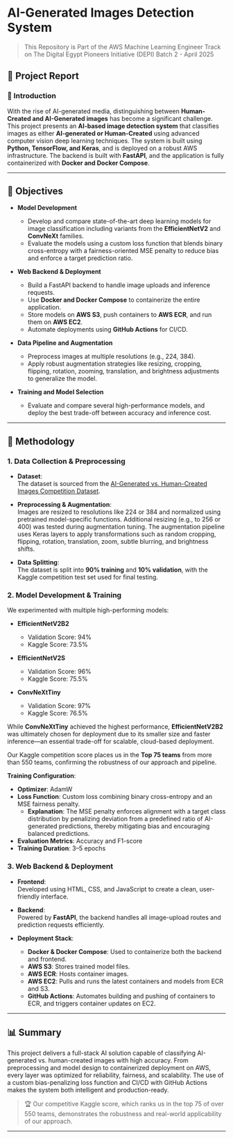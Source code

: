 # AI-Generated Images Detection System

> This Repository is Part of the AWS Machine Learning Engineer Track on The Digital Egypt Pioneers Initiative (DEPI) Batch 2 - April 2025

## 📖 Project Report

### 📌 Introduction

With the rise of AI-generated media, distinguishing between **Human-Created and AI-Generated images** has become a significant challenge. This project presents an **AI-based image detection system** that classifies images as either **AI-generated or Human-Created** using advanced computer vision deep learning techniques. The system is built using **Python, TensorFlow, and Keras**, and is deployed on a robust AWS infrastructure. The backend is built with **FastAPI**, and the application is fully containerized with **Docker and Docker Compose**.

---

## 🎯 Objectives

- **Model Development**

  - Develop and compare state-of-the-art deep learning models for image classification including variants from the **EfficientNetV2** and **ConvNeXt** families.
  - Evaluate the models using a custom loss function that blends binary cross-entropy with a fairness-oriented MSE penalty to reduce bias and enforce a target prediction ratio.

- **Web Backend & Deployment**

  - Build a FastAPI backend to handle image uploads and inference requests.
  - Use **Docker and Docker Compose** to containerize the entire application.
  - Store models on **AWS S3**, push containers to **AWS ECR**, and run them on **AWS EC2**.
  - Automate deployments using **GitHub Actions** for CI/CD.

- **Data Pipeline and Augmentation**

  - Preprocess images at multiple resolutions (e.g., 224, 384).
  - Apply robust augmentation strategies like resizing, cropping, flipping, rotation, zooming, translation, and brightness adjustments to generalize the model.

- **Training and Model Selection**
  - Evaluate and compare several high-performance models, and deploy the best trade-off between accuracy and inference cost.

---

## 🔬 Methodology

### 1. Data Collection & Preprocessing

- **Dataset**:\
  The dataset is sourced from the [AI-Generated vs. Human-Created Images Competition Dataset](https://www.kaggle.com/competitions/detect-ai-vs-human-generated-images).

- **Preprocessing & Augmentation**:\
  Images are resized to resolutions like 224 or 384 and normalized using pretrained model-specific functions. Additional resizing (e.g., to 256 or 400) was tested during augmentation tuning. The augmentation pipeline uses Keras layers to apply transformations such as random cropping, flipping, rotation, translation, zoom, subtle blurring, and brightness shifts.

- **Data Splitting**:\
  The dataset is split into **90% training** and **10% validation**, with the Kaggle competition test set used for final testing.

### 2. Model Development & Training

We experimented with multiple high-performing models:

- **EfficientNetV2B2**

  - Validation Score: 94%
  - Kaggle Score: 73.5%

- **EfficientNetV2S**

  - Validation Score: 96%
  - Kaggle Score: 75.5%

- **ConvNeXtTiny**

  - Validation Score: 97%
  - Kaggle Score: 76.5%

While **ConvNeXtTiny** achieved the highest performance, **EfficientNetV2B2** was ultimately chosen for deployment due to its smaller size and faster inference—an essential trade-off for scalable, cloud-based deployment.

Our Kaggle competition score places us in the **Top 75 teams** from more than 550 teams, confirming the robustness of our approach and pipeline.

**Training Configuration**:

- **Optimizer**: AdamW
- **Loss Function**: Custom loss combining binary cross-entropy and an MSE fairness penalty.
  - **Explanation**: The MSE penalty enforces alignment with a target class distribution by penalizing deviation from a predefined ratio of AI-generated predictions, thereby mitigating bias and encouraging balanced predictions.
- **Evaluation Metrics**: Accuracy and F1-score
- **Training Duration**: 3–5 epochs

### 3. Web Backend & Deployment

- **Frontend**:\
  Developed using HTML, CSS, and JavaScript to create a clean, user-friendly interface.

- **Backend**:\
  Powered by **FastAPI**, the backend handles all image-upload routes and prediction requests efficiently.

- **Deployment Stack**:

  - **Docker & Docker Compose**: Used to containerize both the backend and frontend.
  - **AWS S3**: Stores trained model files.
  - **AWS ECR**: Hosts container images.
  - **AWS EC2**: Pulls and runs the latest containers and models from ECR and S3.
  - **GitHub Actions**: Automates building and pushing of containers to ECR, and triggers container updates on EC2.

---

## 📊 Summary

This project delivers a full-stack AI solution capable of classifying AI-generated vs. human-created images with high accuracy. From preprocessing and model design to containerized deployment on AWS, every layer was optimized for reliability, fairness, and scalability. The use of a custom bias-penalizing loss function and CI/CD with GitHub Actions makes the system both intelligent and production-ready.

> 🏆 Our competitive Kaggle score, which ranks us in the top 75 of over 550 teams, demonstrates the robustness and real-world applicability of our approach.

---

